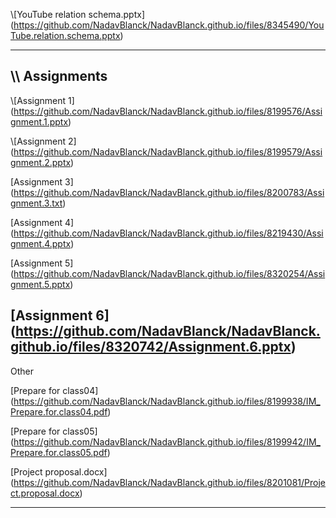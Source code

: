 \\\[YouTube relation schema.pptx](https://github.com/NadavBlanck/NadavBlanck.github.io/files/8345490/YouTube.relation.schema.pptx)

---
\\\ Assignments
---

\\\[Assignment 1](https://github.com/NadavBlanck/NadavBlanck.github.io/files/8199576/Assignment.1.pptx)

\\\[Assignment 2](https://github.com/NadavBlanck/NadavBlanck.github.io/files/8199579/Assignment.2.pptx)

\[Assignment 3](https://github.com/NadavBlanck/NadavBlanck.github.io/files/8200783/Assignment.3.txt)

\[Assignment 4](https://github.com/NadavBlanck/NadavBlanck.github.io/files/8219430/Assignment.4.pptx)

\[Assignment 5](https://github.com/NadavBlanck/NadavBlanck.github.io/files/8320254/Assignment.5.pptx)

\[Assignment 6](https://github.com/NadavBlanck/NadavBlanck.github.io/files/8320742/Assignment.6.pptx)
---

 Other

\[Prepare for class04](https://github.com/NadavBlanck/NadavBlanck.github.io/files/8199938/IM_Prepare.for.class04.pdf)

\[Prepare for class05](https://github.com/NadavBlanck/NadavBlanck.github.io/files/8199942/IM_Prepare.for.class05.pdf)

\[Project proposal.docx](https://github.com/NadavBlanck/NadavBlanck.github.io/files/8201081/Project.proposal.docx)

---

